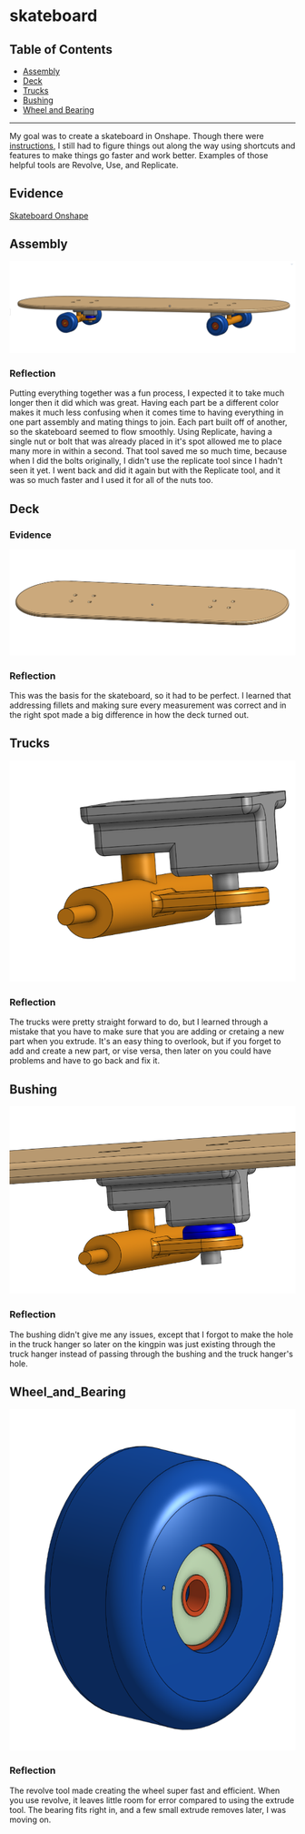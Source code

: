 # skateboard

## Table of Contents
* [Assembly](#Assembly)
* [Deck](#Deck)
* [Trucks](#Trucks)
* [Bushing](#Bushing)
* [Wheel and Bearing](#Wheel_and_Bearing)
---

My goal was to create a skateboard in Onshape. Though there were [instructions,](https://cvilleschools.onshape.com/documents/8f7978e619ce2361d4fef868/w/c0de2062e132cfb4d5d40e04/e/f692990bd80aeeb0bd911808) I still had to figure things out along the way using shortcuts and features to make things go faster and work better. Examples of those helpful tools are Revolve, Use, and Replicate. 

## Evidence

[Skateboard Onshape](https://cvilleschools.onshape.com/documents/8f7978e619ce2361d4fef868/w/c0de2062e132cfb4d5d40e04/e/7af5494d1a2aeba18dfe4bef?renderMode=0&uiState=6178123e41e6fb06c45ca571)



## Assembly

![Assembly](Images/assembly.PNG)

### Reflection
Putting everything together was a fun process, I expected it to take much longer then it did which was great. Having each part be a different color makes it much less confusing when it comes time to having everything in one part assembly and mating things to join. Each part built off of another, so the skateboard seemed to flow smoothly. Using Replicate, having a single nut or bolt that was already placed in it's spot allowed me to place many more in within a second. That tool saved me so much time, because when I did the bolts originally, I didn't use the replicate tool since I hadn't seen it yet. I went back and did it again but with the Replicate tool, and it was so much faster and I used it for all of the nuts too. 


## Deck 

### Evidence

![Deck](Images/deck.PNG)


### Reflection
This was the basis for the skateboard, so it had to be perfect. I learned that addressing fillets and making sure every measurement was correct and in the right spot made a big difference in how the deck turned out. 

## Trucks 


![Trucks](Images/trucks.PNG)


### Reflection
The trucks were pretty straight forward to do, but I learned through a mistake that you have to make sure that you are adding or cretaing a new part when you extrude. It's an easy thing to overlook, but if you forget to add and create a new part, or vise versa, then later on you could have problems and have to go back and fix it. 

## Bushing 


![Bushing](Images/bushing.PNG)


### Reflection
The bushing didn't give me any issues, except that I forgot to make the hole in the truck hanger so later on the kingpin was just existing through the truck hanger instead of passing through the bushing and the truck hanger's hole. 


## Wheel_and_Bearing

<img src="https://github.com/elynch78/skateboard/blob/main/Images/wheel%20and%20bearing.PNG?raw=true"  height="600">


### Reflection
The revolve tool made creating the wheel super fast and efficient. When you use revolve, it leaves little room for error compared to using the extrude tool. The bearing fits right in, and a few small extrude removes later, I was moving on.




